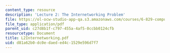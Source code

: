 ```yaml
---
content_type: resource
description: 'Lecture 2: The Internetworking Problem'
file: https://ol-ocw-studio-app-qa.s3.amazonaws.com/courses/6-829-computer-networks-fall-2002/d81a62b0dc0edaeded4c1529e596d7f7_L2Internetworking.pdf
file_type: application/pdf
parent_uid: c27d8b1f-c797-455a-4af5-0ccbb0124cfb
resourcetype: Document
title: L2Internetworking.pdf
uid: d81a62b0-dc0e-daed-ed4c-1529e596d7f7
---
```

